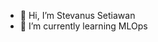 - 👋 Hi, I’m Stevanus Setiawan
- 🌱 I’m currently learning MLOps

<!---
stevanussetiawan/stevanussetiawan is a ✨ special ✨ repository because its `README.md` (this file) appears on your GitHub profile.
You can click the Preview link to take a look at your changes.
--->
